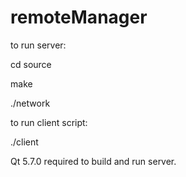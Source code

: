 # remoteManager

to run server:

cd source

make

./network

to run client script:

./client

Qt 5.7.0 required to build and run server.
